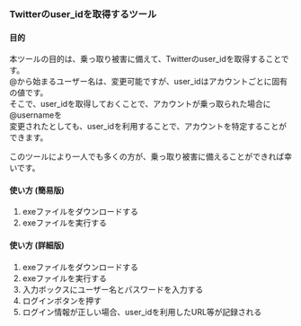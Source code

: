 ### Twitterのuser_idを取得するツール

#### 目的
本ツールの目的は、乗っ取り被害に備えて、Twitterのuser_idを取得することです。  
@から始まるユーザー名は、変更可能ですが、user_idはアカウントごとに固有の値です。  
そこで、user_idを取得しておくことで、アカウントが乗っ取られた場合に@usernameを  
変更されたとしても、user_idを利用することで、アカウントを特定することができます。

このツールにより一人でも多くの方が、乗っ取り被害に備えることができれば幸いです。

#### 使い方 (簡易版)
1. exeファイルをダウンロードする
2. exeファイルを実行する

#### 使い方 (詳細版)
1. exeファイルをダウンロードする
2. exeファイルを実行する
3. 入力ボックスにユーザー名とパスワードを入力する
4. ログインボタンを押す
5. ログイン情報が正しい場合、user_idを利用したURL等が記録される


